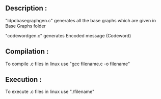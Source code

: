 ## Description :
"ldpcbasegraphgen.c" generates all the base graphs which are given in Base Graphs folder 

"codewordgen.c" generates Encoded message (Codeword)

## Compilation :

To compile .c files in linux use "gcc filename.c -o filename" 

## Execution :

To execute .c files in linux use "./filename" 


